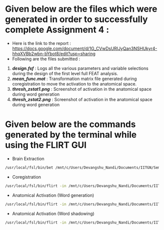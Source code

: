 # Given below are the files which were generated in order to successfully complete Assignment 4 :

- Here is the link to the report : https://docs.google.com/document/d/1G_CVwDsURIJyQan3NSHUkyr4-hhqXVBb2wbn-bYbot8/edit?usp=sharing
- Following are the files submitted :
1. **_design.fsf_** : Logs all the various parameters and variable selections during the design of the first level full FEAT analysis.
2. **_mean_func.mat_** : Transformation matrix file generated during coregistration to move the activation to the anatomical space.
3. **_thresh_zstat1.png_** : Screenshot of activation in the anatomical space during word generation
4. **_thresh_zstat2.png_** : Screenshot of activation in the anatomical space during word generation


# Given below are the commands generated by the terminal while using the FLIRT GUI

- Brain Extraction
```bash
/usr/local/fsl/bin/bet /mnt/c/Users/Devangshu_Nandi/Documents/IITGN/Semester2/Brain_Imaging/Classwork/fsl_course_data/fmri1/fluency_task/structural /mnt/c/Users/Devangshu_Nandi/Documents/IITGN/Semester2/Brain_Imaging/Classwork/fsl_course_data/fmri1/fluency_task/structural_brain_1  -f 0.5 -g 0
```

- Coregistration
```bash
/usr/local/fsl/bin/flirt -in /mnt/c/Users/Devangshu_Nandi/Documents/IITGN/Semester2/Brain_Imaging/Classwork/fsl_course_data/fmri1/fluency_task.feat/mean_func.nii.gz -ref /mnt/c/Users/Devangshu_Nandi/Documents/IITGN/Semester2/Brain_Imaging/Classwork/fsl_course_data/fmri1/fluency_task/structural_brain_1.nii -out /mnt/c/Users/Devangshu_Nandi/Documents/IITGN/Semester2/Brain_Imaging/Classwork/fsl_course_data/fmri1/fluency_task/mean_func.nii.gz -omat /mnt/c/Users/Devangshu_Nandi/Documents/IITGN/Semester2/Brain_Imaging/Classwork/fsl_course_data/fmri1/fluency_task/mean_func.mat -bins 256 -cost corratio -searchrx -90 90 -searchry -90 90 -searchrz -90 90 -dof 12  -interp trilinear
```

- Anatomical Activation (Word generation)
```bash
/usr/local/fsl/bin/flirt -in /mnt/c/Users/Devangshu_Nandi/Documents/IITGN/Semester2/Brain_Imaging/Classwork/fsl_course_data/fmri1/fluency_task.feat/thresh_zstat1.nii.gz -applyxfm -init /mnt/c/Users/Devangshu_Nandi/Documents/IITGN/Semester2/Brain_Imaging/Classwork/fsl_course_data/fmri1/fluency_task/mean_func.mat -out /mnt/c/Users/Devangshu_Nandi/Documents/IITGN/Semester2/Brain_Imaging/Classwork/fsl_course_data/fmri1/fluency_task/thresh_zstat1_out -paddingsize 0.0 -interp trilinear -ref /mnt/c/Users/Devangshu_Nandi/Documents/IITGN/Semester2/Brain_Imaging/Classwork/fsl_course_data/fmri1/fluency_task/structural_brain_1.nii
```

- Anatomical Activation (Word shadowing)
```bash
/usr/local/fsl/bin/flirt -in /mnt/c/Users/Devangshu_Nandi/Documents/IITGN/Semester2/Brain_Imaging/Classwork/fsl_course_data/fmri1/fluency_task.feat/thresh_zstat2.nii.gz -applyxfm -init /mnt/c/Users/Devangshu_Nandi/Documents/IITGN/Semester2/Brain_Imaging/Classwork/fsl_course_data/fmri1/fluency_task/mean_func.mat -out /mnt/c/Users/Devangshu_Nandi/Documents/IITGN/Semester2/Brain_Imaging/Classwork/fsl_course_data/fmri1/fluency_task/thresh_zstat2_out -paddingsize 0.0 -interp trilinear -ref /mnt/c/Users/Devangshu_Nandi/Documents/IITGN/Semester2/Brain_Imaging/Classwork/fsl_course_data/fmri1/fluency_task/structural_brain_1.nii
```
